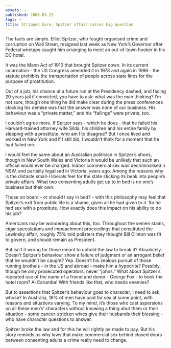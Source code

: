 ```yaml
---
assets: ~
published: 2008-03-23
tags: ~
title: Stripped bare, Spitzer affair raises big question
---
```

The facts are simple. Elliot Spitzer, who fought organised crime and
corruption on Wall Street, resigned last week as New York’s Governor
after Federal wiretaps caught him arranging to meet an out-of-town
hooker in his DC hotel.

It was the Mann Act of 1910 that brought Spitzer down. In its current
incarnation - the US Congress amended it in 1978 and again in 1986 - the
statute prohibits the transportation of people across state lines for
the purpose of prostitution.

Out of a job, his chance at a future run at the Presidency dashed, and
facing 20 years jail if convicted, you have to ask: what was the man
thinking? I’m not sure, though one thing he did make clear during the
press conferences clocking his demise was that the answer was none of
our business. His behaviour was a “private matter,” and his “failings”
were private, too.

I couldn’t agree more. If Spitzer says - which he does - that he failed
his Harvard-trained attorney wife Silda, his children and his entire
family by sleeping with a prostitute, who am I to disagree? But I once
lived and worked in New York and if I still did, I wouldn’t think for a
moment that he had failed me.

I would feel the same about an Australian politician in Spitzer’s shoes,
though in New South Wales and Victoria it would be unlikely that such an
official would ever be charged. Indoor commercial sex was decriminalised
n NSW, and partially legalised in Victoria, years ago. Among the reasons
why is the distaste small-l liberals feel for the state sticking its
beak into people’s private affairs. What two consenting adults get up to
in bed is no one’s business but their own.

Those on board - or should I say in bed? - with this philosophy may feel
that Spitzer’s exit from public life is a shame, given all he had given
to it. So he had sex with a prostitute. How exactly does this impact on
his ability to do his job?

Americans may be wondering about this, too. Throughout the semen stains,
cigar speculations and impeachment proceedings that constituted the
Lewinsky affair, roughly 75% told pollsters they thought Bill Clinton
was fit to govern, and should remain as President.

But isn’t it wrong for those meant to uphold the law to break it?
Absolutely. Doesn’t Spitzer’s behaviour show a failure of judgment or an
arrogant belief that he wouldn’t be caught? Yep. Doesn’t his zealous
pursuit of those running brothels - in the US and abroad - make him a
hypocrite? Possibly, though he only prosecuted operators, never “johns.”
What about Spitzer’s repeated use of the name of a friend and donor -
George Fox - to book the hotel room? Ai Carumba! With friends like that,
who needs enemies?

But to assertions that Spitzer’s behaviour goes to character, I need to
ask, whose? In Australia, 19% of men have paid for sex at some point,
with reasons and situations varying. To my mind, it’s those who cast
aspersions on all these men’s’ characters without knowing a thing abut
them or their situation - some cancer-stricken wives give their husbands
their blessing - who have character questions to answer.

Spitzer broke the law and for this he will rightly be made to pay. But
his story reminds us why laws that make commercial sex behind closed
doors between consenting adults a crime really need to change.